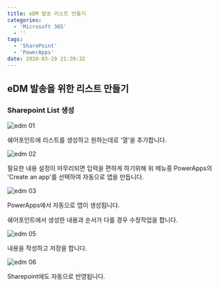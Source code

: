 ```yaml
---
title: eDM 발송 리스트 만들기
categories:
  - 'Microsoft 365'
  - ''
tags:
  - 'SharePoint'
  - 'PowerApps'
date: 2020-03-29 21:39:32
---
```

## eDM 발송을 위한 리스트 만들기

### Sharepoint List 생성

![edm 01](https://user-images.githubusercontent.com/53321666/82905804-47b6cc00-9f9f-11ea-8fb2-be1ca004192f.png)

쉐어포인트에 리스트를 생성하고 원하는데로 '열'을 추가합니다.

![edm 02](https://user-images.githubusercontent.com/53321666/82905811-49808f80-9f9f-11ea-820c-83ea094ee8b5.png)

필요한 내용 설정이 마무리되면 입력을 편하게 하기위해 위 메뉴중 PowerApps의 'Create an app'를 선택하여 자동으로 앱을 만듭니다.

![edm 03](https://user-images.githubusercontent.com/53321666/77849430-8847d280-7206-11ea-8eb8-0a3f3859e0f4.png)

PowerApps에서 자동으로 앱이 생성됩니다.

쉐어포인트에서 생성한 내용과 순서가 다를 경우  수정작업을 합니다.

![edm 05](https://user-images.githubusercontent.com/53321666/82906149-c7dd3180-9f9f-11ea-89f1-a748e7375a5b.png)

내용을 작성하고 저장을 합니다.

![edm 06](https://user-images.githubusercontent.com/53321666/82906302-feb34780-9f9f-11ea-9e04-055434e9bf78.png)

Sharepoint에도 자동으로 반영됩니다.